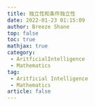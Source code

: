 ```yaml
---
title: 独立性和条件独立性
date: 2022-01-23 01:15:09
author: Breeze Shane
top: false
toc: true
mathjax: true
category: 
 - AritficialIntelligence
 - Mathematics
tag: 
 - Aritficial Intelligence
 - Mathematics
article: false
---
```



